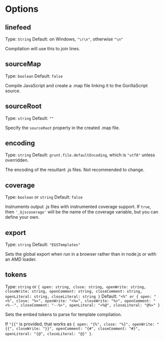 # Options

## linefeed
Type: `String`
Default: on Windows, `"\r\n"`, otherwise `"\n"`

Compilation will use this to join lines.

## sourceMap
Type: `boolean`
Default: `false`

Compile JavaScript and create a .map file linking it to the GorillaScript source.

## sourceRoot
Type: `string`
Default: `""`

Specify the `sourceRoot` property in the created .map file.

## encoding
Type: `string`
Default: `grunt.file.defaultEncoding`, which is `"utf8"` unless overridden.

The encoding of the resultant .js files. Not recommended to change.

## coverage
Type: `boolean` or `string`
Default: `false`

Instruments output .js files with instrumented coverage support. If `true`, then `'_$jscoverage'` will be the name of the coverage variable, but you can define your own.

## export
Type: `string`
Default: `"EGSTemplates"`

Sets the global export when run in a browser rather than in node.js or with an AMD loader.


## tokens
Type: `string` or `{ open: string, close: string, openWrite: string, closeWrite: string, openComment: string, closeComment: string, openLiteral: string, closeLiteral: string }`
Default: `"<%" or { open: "<%", close: "%>", openWrite: "<%=", closeWrite: "%>", openComment: "<%--", closeComment: "--%>", openLiteral: "<%@", closeLiteral: "@%>" }`

Sets the embed tokens to parse for template compilation.

If `"{{"` is provided, that works as `{ open: "{%", close: "%}", openWrite: "{{", closeWrite: "}}", openComment: "{#", closeComment: "#}", openLiteral: "{@", closeLiteral: "@}" }`.
